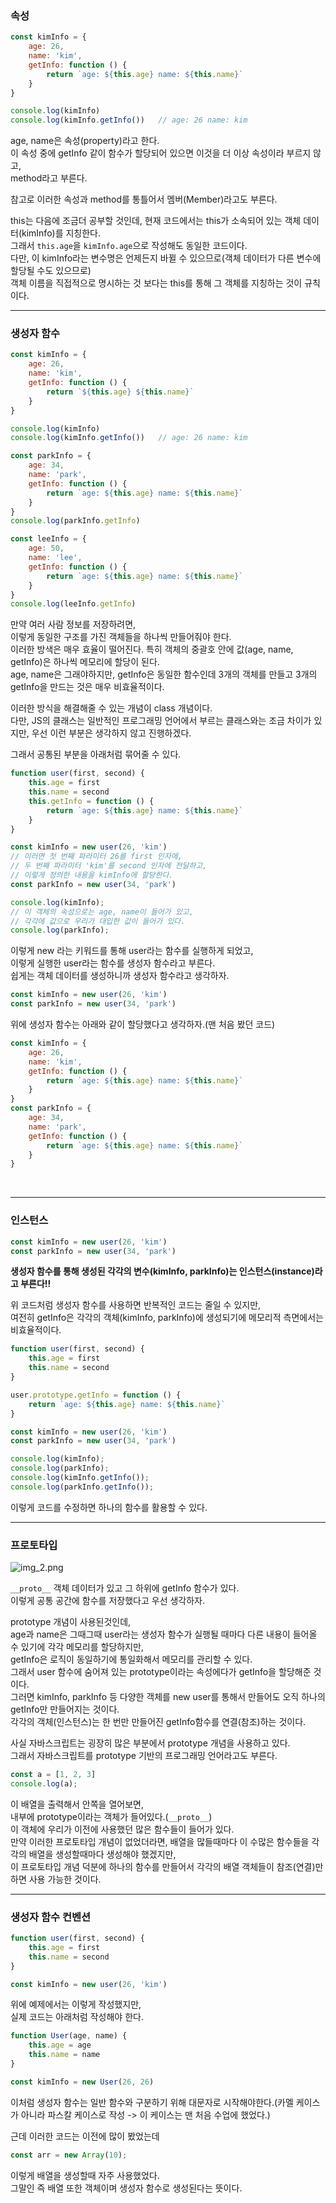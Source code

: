 
### 속성

```javascript
const kimInfo = {
    age: 26,
    name: 'kim',
    getInfo: function () {
        return `age: ${this.age} name: ${this.name}`
    }
}

console.log(kimInfo)
console.log(kimInfo.getInfo())   // age: 26 name: kim
```

age, name은 속성(property)라고 한다.   
이 속성 중에 getInfo 같이 함수가 할당되어 있으면 이것을 더 이상 속성이라 부르지 않고,  
method라고 부른다.  

참고로 이러한 속성과 method를 통틀어서 멤버(Member)라고도 부른다.  

this는 다음에 조금더 공부할 것인데, 현재 코드에서는 this가 소속되어 있는 객체 데이터(kimInfo)를 지칭한다.  
그래서 `this.age`을 `kimInfo.age`으로 작성해도 동일한 코드이다.  
다만, 이 kimInfo라는 변수명은 언제든지 바뀔 수 있으므로(객체 데이터가 다른 변수에 할당될 수도 있으므로)   
객체 이름을 직접적으로 명시하는 것 보다는 this를 통해 그 객체를 지칭하는 것이 규칙이다.  

---

### 생성자 함수

```javascript
const kimInfo = {
    age: 26,
    name: 'kim',
    getInfo: function () {
        return `${this.age} ${this.name}`
    }
}

console.log(kimInfo)
console.log(kimInfo.getInfo())   // age: 26 name: kim

const parkInfo = {
    age: 34,
    name: 'park',
    getInfo: function () {
        return `age: ${this.age} name: ${this.name}`
    }
}
console.log(parkInfo.getInfo)    

const leeInfo = {
    age: 50,
    name: 'lee',
    getInfo: function () {
        return `age: ${this.age} name: ${this.name}`
    }
}
console.log(leeInfo.getInfo)
```

만약 여러 사람 정보를 저장하려면,  
이렇게 동일한 구조를 가진 객체들을 하나씩 만들어줘야 한다.  
이러한 방색은 매우 효율이 떨어진다. 특히 객체의 중괄호 안에 값(age, name, getInfo)은 하나씩 메모리에 할당이 된다.  
age, name은 그래야하지만, getInfo은 동일한 함수인데 3개의 객체를 만들고 3개의 getInfo을 만드는 것은 매우 비효율적이다.  

이러한 방식을 해결해줄 수 있는 개념이 class 개념이다.  
다만, JS의 클래스는 일반적인 프로그래밍 언어에서 부르는 클래스와는 조금 차이가 있지만, 우선 이런 부분은 생각하지 않고 진행하겠다.  

그래서 공통된 부분을 아래처럼 묶어줄 수 있다.  

```javascript
function user(first, second) {
    this.age = first
    this.name = second
    this.getInfo = function () {
        return `age: ${this.age} name: ${this.name}`
    }
}

const kimInfo = new user(26, 'kim')
// 이러면 첫 번째 파라미터 26를 first 인자에, 
// 두 번째 파라미터 'kim'를 second 인자에 전달하고, 
// 이렇게 정의한 내용을 kimInfo에 할당한다. 
const parkInfo = new user(34, 'park')

console.log(kimInfo);    
// 이 객체의 속성으로는 age, name이 들어가 있고, 
// 각각에 값으로 우리가 대입한 값이 들어가 있다.
console.log(parkInfo);
```
이렇게 new 라는 키워드를 통해 user라는 함수를 실행하게 되었고,  
이렇게 실행한 user라는 함수를 생성자 함수라고 부른다.  
쉽게는 객체 데이터를 생성하니까 생성자 함수라고 생각하자.  

```javascript
const kimInfo = new user(26, 'kim')
const parkInfo = new user(34, 'park')
```
위에 생성자 함수는 아래와 같이 할당했다고 생각하자.(맨 처음 봤던 코드)
```javascript
const kimInfo = {
    age: 26,
    name: 'kim',
    getInfo: function () {
        return `age: ${this.age} name: ${this.name}`
    }
}
const parkInfo = {
    age: 34,
    name: 'park',
    getInfo: function () {
        return `age: ${this.age} name: ${this.name}`
    }
}
```

<br/>

---

### 인스턴스

```javascript
const kimInfo = new user(26, 'kim')
const parkInfo = new user(34, 'park')
```

**생성자 함수를 통해 생성된 각각의 변수(kimInfo, parkInfo)는 인스턴스(instance)라고 부른다!!**


위 코드처럼 생성자 함수를 사용하면 반복적인 코드는 줄일 수 있지만,  
여전히 getInfo은 각각의 객체(kimInfo, parkInfo)에 생성되기에 메모리적 측면에서는 비효율적이다.  

```javascript
function user(first, second) {
    this.age = first
    this.name = second
}

user.prototype.getInfo = function () {
    return `age: ${this.age} name: ${this.name}`
}

const kimInfo = new user(26, 'kim')
const parkInfo = new user(34, 'park')

console.log(kimInfo);
console.log(parkInfo);
console.log(kimInfo.getInfo());    
console.log(parkInfo.getInfo());
```

이렇게 코드를 수정하면 하나의 함수를 활용할 수 있다.  

---

### 프로토타입

![img_2.png](img_2.png)

`__proto__` 객체 데이터가 있고 그 하위에 getInfo 함수가 있다.  
이렇게 공통 공간에 함수를 저장했다고 우선 생각하자.  

prototype 개념이 사용된것인데,  
age과 name은 그때그때 user라는 생성자 함수가 실행될 때마다 다른 내용이 들어올 수 있기에 각각 메모리를 할당하지만,  
getInfo은 로직이 동일하기에 통일화해서 메모리를 관리할 수 있다.  
그래서 user 함수에 숨어져 있는 prototype이라는 속성에다가 getInfo을 할당해준 것이다.  
그러면 kimInfo, parkInfo 등 다양한 객체를 new user를 통해서 만들어도 오직 하나의 getInfo만 만들어지는 것이다.  
각각의 객체(인스턴스)는 한 번만 만들어진 getInfo함수를 연결(참조)하는 것이다.  

사실 자바스크립트는 굉장히 많은 부분에서 prototype 개념을 사용하고 있다.  
그래서 자바스크립트를 prototype 기반의 프로그래밍 언어라고도 부른다.  

```javascript
const a = [1, 2, 3]
console.log(a);
```
이 배열을 출력해서 안쪽을 열어보면,  
내부에 prototype이라는 객체가 들어있다.(`__proto__`)  
이 객체에 우리가 이전에 사용했던 많은 함수들이 들어가 있다.   
만약 이러한 프로토타입 개념이 없었더라면, 배열을 많들때마다 이 수많은 함수들을 각각의 배열을 생성할때마다 생성해야 했겠지만,  
이 프로토타입 개념 덕분에 하나의 함수를 만들어서 각각의 배열 객체들이 참조(연결)만 하면 사용 가능한 것이다.  

---

### 생성자 함수 컨벤션
```javascript
function user(first, second) {
    this.age = first
    this.name = second
}

const kimInfo = new user(26, 'kim')
```
위에 예제에서는 이렇게 작성했지만,  
실제 코드는 아래처럼 작성해야 한다. 

```javascript
function User(age, name) {
    this.age = age
    this.name = name
}

const kimInfo = new User(26, 26)
```
이처럼 생성자 함수는 일반 함수와 구분하기 위해 대문자로 시작해야한다.(카멜 케이스가 아니라 파스칼 케이스로 작성 -> 이 케이스는 맨 처음 수업에 했었다.)    

근데 이러한 코드는 이전에 많이 봤었는데

```javascript
const arr = new Array(10);
```
이렇게 배열을 생성할때 자주 사용했었다.  
그말인 즉 배열 또한 객체이며 생성자 함수로 생성된다는 뜻이다.  